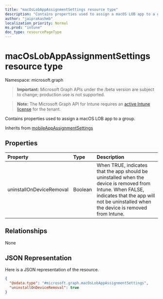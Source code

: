 ```yaml
---
title: "macOsLobAppAssignmentSettings resource type"
description: "Contains properties used to assign a macOS LOB app to a group."
author: "jaiprakashmb"
localization_priority: Normal
ms.prod: "intune"
doc_type: resourcePageType
---
```


# macOsLobAppAssignmentSettings resource type

Namespace: microsoft.graph

> **Important:** Microsoft Graph APIs under the /beta version are subject to change; production use is not supported.

> **Note:** The Microsoft Graph API for Intune requires an [active Intune license](https://go.microsoft.com/fwlink/?linkid=839381) for the tenant.

Contains properties used to assign a macOS LOB app to a group.


Inherits from [mobileAppAssignmentSettings](../resources/intune-shared-mobileappassignmentsettings.md)

## Properties
|Property|Type|Description|
|:---|:---|:---|
|uninstallOnDeviceRemoval|Boolean|When TRUE, indicates that the app should be uninstalled when the device is removed from Intune. When FALSE, indicates that the app will not be uninstalled when the device is removed from Intune.|

## Relationships
None

## JSON Representation
Here is a JSON representation of the resource.
<!-- {
  "blockType": "resource",
  "@odata.type": "microsoft.graph.macOsLobAppAssignmentSettings"
}
-->
``` json
{
  "@odata.type": "#microsoft.graph.macOsLobAppAssignmentSettings",
  "uninstallOnDeviceRemoval": true
}
```






